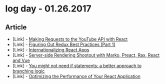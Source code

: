# log day - 01.26.2017

## Article

- \[Link\] - [Making Requests to the YouTube API with React](https://medium.com/@charlie.spencer/making-requests-to-the-youtube-api-with-react-fbd50fa8d77e#.xxrhewq31)
- \[Link\] - [Figuring Out Redux Best Practices (Part 1)](https://medium.com/@josephrstraub/figuring-out-redux-best-practices-e4cf4b1b63ff#.cwaxvb4e7)
- \[Link\] - [Internationalizing React Apps](https://www.smashingmagazine.com/2017/01/internationalizing-react-apps/)
- \[Link\] - [Server-side Rendering Shootout with Marko, Preact, Rax, React and Vue](https://hackernoon.com/server-side-rendering-shootout-with-marko-preact-rax-react-and-vue-25e1ae17800f#.dbgvsshlt)
- \[Link\] - [You might not need if statements: a better approach to branching logic](https://hackernoon.com/you-might-not-need-if-statements-a-better-approach-to-branching-logic-59b4f877697f#.b3vk47gw3)
- \[Link\] - [Optimizing the Performance of Your React Application](https://auth0.com/blog/optimizing-react/)

